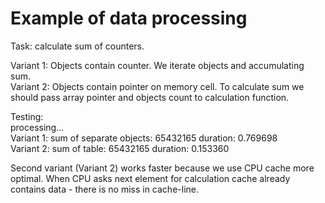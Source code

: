# Example of data processing

Task: calculate sum of counters.  

Variant 1: Objects contain counter. We iterate objects and accumulating sum.  
Variant 2: Objects contain pointer on memory cell. To calculate sum we should pass array pointer and objects count to calculation function.  

Testing:  
processing...  
Variant 1: sum of separate objects: 65432165 duration: 0.769698  
Variant 2: sum of table: 65432165 duration: 0.153360  

Second variant (Variant 2) works faster because we use CPU cache more optimal. When CPU asks next element for calculation cache already contains data - there is no miss in cache-line.